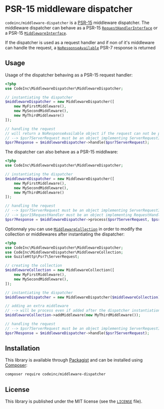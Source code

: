 # PSR-15 middleware dispatcher

`codeinc/middleware-dispatcher` is a [PSR-15](https://www.php-fig.org/psr/psr-15/) middleware dispatcher. The middleware dispatcher can behave as a PSR-15 [`RequestHandlerInterface`](https://www.php-fig.org/psr/psr-15/#21-psrhttpserverrequesthandlerinterface) or a PSR-15 [`MiddlewareInterface`](https://www.php-fig.org/psr/psr-15/#22-psrhttpservermiddlewareinterface).

If the dispatcher is used as a request handler and if non of it's middleware can handle the request, a [`NoResponseAvailable`](src/NoResponseAvailable.php) PSR-7 response is returned 

## Usage

Usage of the dispatcher behaving as a PSR-15 request handler:
```php
<?php
use CodeInc\MiddlewareDispatcher\MiddlewareDispatcher;

// instantiating the dispatcher
$middlewareDispatcher = new MiddlewareDispatcher([
    new MyFirstMiddleware(),
    new MySecondMiddleware(),
    new MyThirdMiddleware()
]);

// handling the request 
// will return a NoResponseAvailable object if the request can not be processed by the middleware
// --> $psr7ServerRequest must be an object implementing ServerRequestInterface
$psr7Response = $middlewareDispatcher->handle($psr7ServerRequest); 
```

The dispatcher can also behave as a PSR-15 middlware:
```php
<?php
use CodeInc\MiddlewareDispatcher\MiddlewareDispatcher;

// instantiating the dispatcher
$middlewareDispatcher = new MiddlewareDispatcher([
    new MyFirstMiddleware(),
    new MySecondMiddleware(),
    new MyThirdMiddleware()
]); 

// handling the request 
// --> $psr7ServerRequest must be an object implementing ServerRequestInterface
// --> $psr15RequestHandler must be an object implementing RequestHandlerInterface
$psr7Response = $middlewareDispatcher->process($psr7ServerRequest, $psr15RequestHandler); 
``` 


Optionnaly you can use [`MiddlewareCollection`](src/MiddlewareCollection.php) in order to modify the collection or middlewares after instantiating the dispatcher:
```php
<?php
use CodeInc\MiddlewareDispatcher\MiddlewareDispatcher;
use CodeInc\MiddlewareDispatcher\MiddlewareCollection;
use GuzzleHttp\Psr7\ServerRequest;

// creating the collection
$middlewareCollection = new MiddlewareCollection([
    new MyFirstMiddleware(),
    new MySecondMiddleware(),
]);

// instantiating the dispatcher
$middlewareDispatcher = new MiddlewareDispatcher($middlewareCollection);

// adding an extra middleware
// --> will be process even if added after the dispatcher instantiation
$middlewareCollection->addMiddleware(new MyThirdMiddleware()); 

// handling the request 
// --> $psr7ServerRequest must be an object implementing ServerRequestInterface
$psr7Response = $middlewareDispatcher->handle($psr7ServerRequest); 
``` 

## Installation

This library is available through [Packagist](https://packagist.org/packages/codeinc/middleware-dispatcher) and can be installed using [Composer](https://getcomposer.org/): 

```bash
composer require codeinc/middleware-dispatcher
```


## License 
This library is published under the MIT license (see the [`LICENSE`](LICENSE) file).